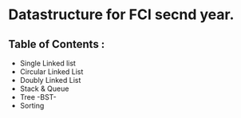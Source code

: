 # Datastructure for FCI secnd year. 

## Table of Contents : 
  - Single Linked list 
  - Circular Linked List
  - Doubly Linked List
  - Stack & Queue
  - Tree -BST-
  - Sorting 
